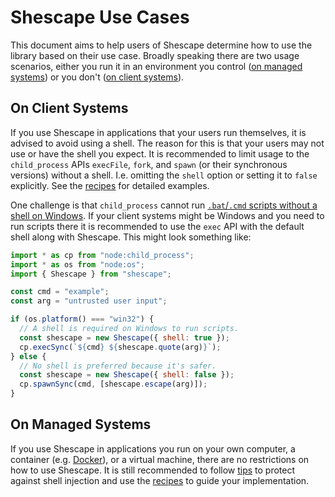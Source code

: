 <!-- SPDX-License-Identifier: CC-BY-SA-4.0 -->

# Shescape Use Cases

This document aims to help users of Shescape determine how to use the library
based on their use case. Broadly speaking there are two usage scenarios, either
you run it in an environment you control ([on managed systems]) or you don't
([on client systems]).

## On Client Systems

If you use Shescape in applications that your users run themselves, it is
advised to avoid using a shell. The reason for this is that your users may not
use or have the shell you expect. It is recommended to limit usage to the
`child_process` APIs `execFile`, `fork`, and `spawn` (or their synchronous
versions) without a shell. I.e. omitting the `shell` option or setting it to
`false` explicitly. See the [recipes] for detailed examples.

One challenge is that `child_process` cannot run [`.bat`/`.cmd` scripts without
a shell on Windows][bat-and-cmd-files]. If your client systems might be Windows
and you need to run scripts there it is recommended to use the `exec` API with
the default shell along with Shescape. This might look something like:

```javascript
import * as cp from "node:child_process";
import * as os from "node:os";
import { Shescape } from "shescape";

const cmd = "example";
const arg = "untrusted user input";

if (os.platform() === "win32") {
  // A shell is required on Windows to run scripts.
  const shescape = new Shescape({ shell: true });
  cp.execSync(`${cmd} ${shescape.quote(arg)}`);
} else {
  // No shell is preferred because it's safer.
  const shescape = new Shescape({ shell: false });
  cp.spawnSync(cmd, [shescape.escape(arg)]);
}
```

## On Managed Systems

If you use Shescape in applications you run on your own computer, a container
(e.g. [Docker]), or a virtual machine, there are no restrictions on how to use
Shescape. It is still recommended to follow [tips] to protect against shell
injection and use the [recipes] to guide your implementation.

[docker]: https://www.docker.com/
[on client systems]: #on-client-systems
[on managed systems]: #on-managed-systems
[recipes]: ./recipes.md
[tips]: ./tips.md
[bat-and-cmd-files]: https://nodejs.org/docs/latest-v24.x/api/child_process.html#spawning-bat-and-cmd-files-on-windows

